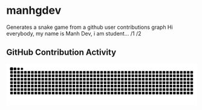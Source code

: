 # manhgdev
Generates a snake game from a github user contributions graph
Hi everybody, my name is Manh Dev, i am student...
/1
/2
## GitHub Contribution Activity

<picture>
  <source media="(prefers-color-scheme: dark)" srcset="https://raw.githubusercontent.com/manhgdev/manhgdev/output/github-snake-dark.svg" />
  <source media="(prefers-color-scheme: light)" srcset="https://raw.githubusercontent.com/manhgdev/manhgdev/output/github-snake.svg" />
  <img alt="GitHub Snake" src="https://raw.githubusercontent.com/manhgdev/manhgdev/output/github-snake.svg" />
</picture>
